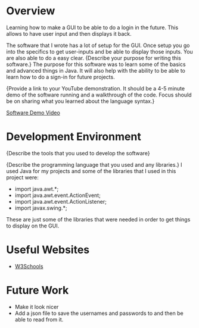 # Overview

Learning how to make a GUI to be able to do a login in the future. 
This allows to have user input and then displays it back. 



The software that I wrote has a lot of setup for the GUI. Once setup you go into the specifics 
to get user-inputs and be able to display those inputs. You are also able to do a easy clear.
{Describe your purpose for writing this software.}
The purpose for this software was to learn some of the basics and advanced things in Java. It
will also help with the ability to be able to learn how to do a sign-in for future projects.

{Provide a link to your YouTube demonstration. It should be a 4-5 minute demo of the software running and a walkthrough of the code. Focus should be on sharing what you learned about the language syntax.}

[Software Demo Video](https://youtu.be/SKI1qsrkX14)

# Development Environment

{Describe the tools that you used to develop the software}

{Describe the programming language that you used and any libraries.}
I used Java for my projects and some of the libraries that I used 
in this project were:

- import java.awt.*;
- import java.awt.event.ActionEvent;
- import java.awt.event.ActionListener;
- import javax.swing.*;

These are just some of the libraries that were needed in order to get things to display
on the GUI.

# Useful Websites



- [W3Schools](https://www.w3schools.com/java/default.asp)


# Future Work

- Make it look nicer
- Add a json file to save the usernames and passwords to and then be able to read from it.

